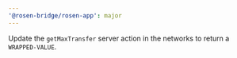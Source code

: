 ```yaml
---
'@rosen-bridge/rosen-app': major
---
```


Update the `getMaxTransfer` server action in the networks to return a `WRAPPED-VALUE`.
